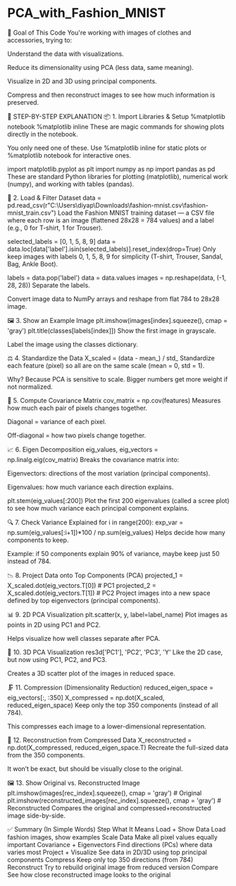 # PCA_with_Fashion_MNIST

🎯 Goal of This Code
You're working with images of clothes and accessories, trying to:

Understand the data with visualizations.

Reduce its dimensionality using PCA (less data, same meaning).

Visualize in 2D and 3D using principal components.

Compress and then reconstruct images to see how much information is preserved.

🧱 STEP-BY-STEP EXPLANATION
📦 1. Import Libraries & Setup
%matplotlib notebook
%matplotlib inline
These are magic commands for showing plots directly in the notebook.

You only need one of these. Use %matplotlib inline for static plots or %matplotlib notebook for interactive ones.

import matplotlib.pyplot as plt
import numpy as np
import pandas as pd
These are standard Python libraries for plotting (matplotlib), numerical work (numpy), and working with tables (pandas).

📂 2. Load & Filter Dataset
data = pd.read_csv(r"C:\Users\diyap\Downloads\fashion-mnist.csv\fashion-mnist_train.csv")
Load the Fashion MNIST training dataset — a CSV file where each row is an image (flattened 28x28 = 784 values) and a label (e.g., 0 for T-shirt, 1 for Trouser).

selected_labels = [0, 1, 5, 8, 9]
data = data.loc[data['label'].isin(selected_labels)].reset_index(drop=True)
Only keep images with labels 0, 1, 5, 8, 9 for simplicity (T-shirt, Trouser, Sandal, Bag, Ankle Boot).

labels = data.pop('label')
data = data.values
images = np.reshape(data, (-1, 28, 28))
Separate the labels.

Convert image data to NumPy arrays and reshape from flat 784 to 28x28 image.

🖼️ 3. Show an Example Image
plt.imshow(images[index].squeeze(), cmap = 'gray')
plt.title(classes[labels[index]])
Show the first image in grayscale.

Label the image using the classes dictionary.

⚖️ 4. Standardize the Data
X_scaled = (data - mean_) / std_
Standardize each feature (pixel) so all are on the same scale (mean = 0, std = 1).

Why? Because PCA is sensitive to scale. Bigger numbers get more weight if not normalized.

🧮 5. Compute Covariance Matrix
cov_matrix = np.cov(features)
Measures how much each pair of pixels changes together.

Diagonal = variance of each pixel.

Off-diagonal = how two pixels change together.

📈 6. Eigen Decomposition
eig_values, eig_vectors = np.linalg.eig(cov_matrix)
Breaks the covariance matrix into:

Eigenvectors: directions of the most variation (principal components).

Eigenvalues: how much variance each direction explains.

plt.stem(eig_values[:200])
Plot the first 200 eigenvalues (called a scree plot) to see how much variance each principal component explains.

🔍 7. Check Variance Explained
for i in range(200):
    exp_var = np.sum(eig_values[:i+1])*100 / np.sum(eig_values)
Helps decide how many components to keep.

Example: if 50 components explain 90% of variance, maybe keep just 50 instead of 784.

📉 8. Project Data onto Top Components (PCA)
projected_1 = X_scaled.dot(eig_vectors.T[0])  # PC1
projected_2 = X_scaled.dot(eig_vectors.T[1])  # PC2
Project images into a new space defined by top eigenvectors (principal components).

📊 9. 2D PCA Visualization
plt.scatter(x, y, label=label_name)
Plot images as points in 2D using PC1 and PC2.

Helps visualize how well classes separate after PCA.

🌌 10. 3D PCA Visualization
res3d['PC1'], 'PC2', 'PC3', 'Y'
Like the 2D case, but now using PC1, PC2, and PC3.

Creates a 3D scatter plot of the images in reduced space.

🗜️ 11. Compression (Dimensionality Reduction)
reduced_eigen_space = eig_vectors[:, :350]
X_compressed = np.dot(X_scaled, reduced_eigen_space)
Keep only the top 350 components (instead of all 784).

This compresses each image to a lower-dimensional representation.

🔁 12. Reconstruction from Compressed Data
X_reconstructed = np.dot(X_compressed, reduced_eigen_space.T)
Recreate the full-sized data from the 350 components.

It won’t be exact, but should be visually close to the original.

🖼️ 13. Show Original vs. Reconstructed Image
plt.imshow(images[rec_index].squeeze(), cmap = 'gray')  # Original
plt.imshow(reconstructed_images[rec_index].squeeze(), cmap = 'gray')  # Reconstructed
Compares the original and compressed+reconstructed image side-by-side.

✅ Summary (In Simple Words)
Step	What It Means
Load + Show Data	Load fashion images, show examples
Scale Data	Make all pixel values equally important
Covariance + Eigenvectors	Find directions (PCs) where data varies most
Project + Visualize	See data in 2D/3D using top principal components
Compress	Keep only top 350 directions (from 784)
Reconstruct	Try to rebuild original image from reduced version
Compare	See how close reconstructed image looks to the original

